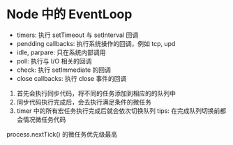 # Node 中的 EventLoop

* timers: 执行 setTimeout 与 setInterval 回调
* pendding callbacks: 执行系统操作的回调，例如 tcp, upd
* idle, parpare: 只在系统内部调用
* poll: 执行与 I/O 相关的回调
* check: 执行 setImmediate 的回调
* close callbacks: 执行 close 事件的回调

1. 首先会执行同步代码，将不同的任务添加到相应的的队列中
2. 同步代码执行完成后，会去执行满足条件的微任务 
3. timer 中的所有宏任务执行完成后就会依次切换队列
tips: 在完成队列切换前都会情况微任务代码

process.nextTick() 的微任务优先级最高